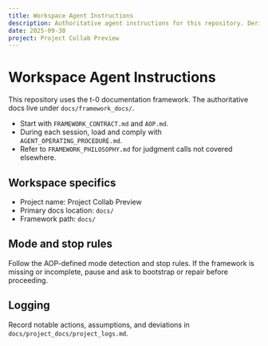 ```yaml
---
title: Workspace Agent Instructions
description: Authoritative agent instructions for this repository. Derived from the t-0 docs framework template.
date: 2025-09-30
project: Project Collab Preview
---
```


# Workspace Agent Instructions

This repository uses the t-0 documentation framework. The authoritative docs live under `docs/framework_docs/`.

- Start with `FRAMEWORK_CONTRACT.md` and `AOP.md`.
- During each session, load and comply with `AGENT_OPERATING_PROCEDURE.md`.
- Refer to `FRAMEWORK_PHILOSOPHY.md` for judgment calls not covered elsewhere.

## Workspace specifics

- Project name: Project Collab Preview
- Primary docs location: `docs/`
- Framework path: `docs/`

## Mode and stop rules

Follow the AOP-defined mode detection and stop rules. If the framework is missing or incomplete, pause and ask to bootstrap or repair before proceeding.

## Logging

Record notable actions, assumptions, and deviations in `docs/project_docs/project_logs.md`.
